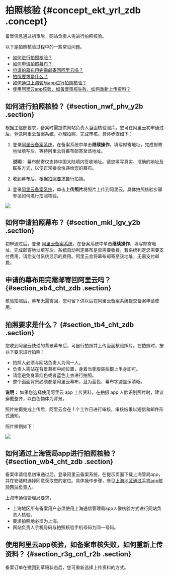 # 拍照核验 {#concept_ekt_yrl_zdb .concept}

备案信息通过初审后，网站负责人需进行拍照核验。

以下是拍照核验过程中的一些常见问题。

-   [如何进行拍照核验？](#)
-   [如何申请拍照幕布？](#)
-   [申请的幕布用完需邮寄回阿里云吗？](#)
-   [拍照要求是什么？](#)
-   [如何通过上海管局app进行拍照核验？](#)
-   [使用阿里云app核验，如备案审核失败，如何重新上传资料？](#)

## 如何进行拍照核验？ {#section_nwf_phv_y2b .section}

根据工信部要求，备案时需提供网站负责人当面核验照片。您可在阿里云初审通过后，登录阿里云备案系统，办理拍照，完成审核。具体步骤如下：

1.  登录[阿里云备案系统](https://beian.aliyun.com/order/selfBaIndex.htm)，在备案系统中单击**继续操作**，填写邮寄地址，完成邮寄地址填写后，等待阿里云将幕布邮寄至该地址。

    **说明：** 幕布邮寄仅支持中国大陆境内签收地址。请您填写真实、准确的地址及联系方式，以便正常接收快递给您的幕布。

2.  收到幕布后，根据[拍照要求](#)自行拍照。
3.  登录[阿里云备案系统](https://beian.aliyun.com/order/selfBaIndex.htm)，单击**上传照片**将照片上传到阿里云。具体拍照核验步骤参见如何进行拍照核验。

![](http://static-aliyun-doc.oss-cn-hangzhou.aliyuncs.com/assets/img/14219/15530763199331_zh-CN.png)

## 如何申请拍照幕布？ {#section_mkl_lgv_y2b .section}

初审通过后，登录 [阿里云备案系统](https://beian.aliyun.com/order/selfBaIndex.htm)，在备案系统中单击**继续操作**，填写邮寄地址，完成邮寄地址填写后，系统自动判定幕布是否需要收费，若系统判定您需要支付费用，请您支付系统显示的费用。阿里云会将幕布邮寄至该地址，无需支付邮费。

## 申请的幕布用完需邮寄回阿里云吗？ {#section_sb4_cht_zdb .section}

核验拍照后，幕布无需寄回，您可留下供以后在阿里云备案系统提交备案申请使用。

## 拍照要求是什么？ {#section_tb4_cht_zdb .section}

您收到阿里云快递的背景幕布后，可自行拍照并上传当面核验照片。在拍照时，按以下要求进行拍照：

-   拍照人必须与网站负责人为同一人。
-   负责人需站在背景幕布中间位置，身着当季服装拍摄上半身即可。
-   请您避免身着红色或者蓝色上衣进行拍照。
-   整个画面背景必须都是阿里云幕布，且为蓝色，幕布字迹显示清晰。

**说明：** 如果您选择使用阿里云 app 上传资料，在拍摄 app 人脸识别照片时，建议穿戴整齐，以白色物体为背景。

照片拍摄完成上传后，阿里云会在 1 个工作日进行审核。审核结果以短信和邮件形式通知。

照片样例如下：

![](http://static-aliyun-doc.oss-cn-hangzhou.aliyuncs.com/assets/img/14219/15530763205500_zh-CN.png)

## 如何通过上海管局app进行拍照核验？ {#section_wb4_cht_zdb .section}

备案申请信息初审通过后，登录阿里云备案系统，在提示页面下载上海管局app，并在安装时选择同意获取您的定位。具体操作步骤，参见[上海地区通过手机app核验网站负责人](../../../../../cn.zh-CN/备案流程/上海地区通过手机app核验网站负责人.md#)。

上海市通信管理局要求，

-   上海地区所有备案用户必须使用上海通信管理局app人像核验方式进行网站负责人核验。
-   要求拍照地必须为上海。
-   网站负责人手机号码与拍照核验手机号码为同一号码。

## 使用阿里云app核验，如备案审核失败，如何重新上传资料？ {#section_r3g_cn1_r2b .section}

备案订单在撤回到草稿状态后，您可重新选择上传资料的方式。

